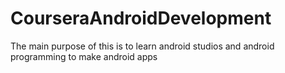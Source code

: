 # CourseraAndroidDevelopment
The main purpose of this is to learn android studios and android programming to make android apps
